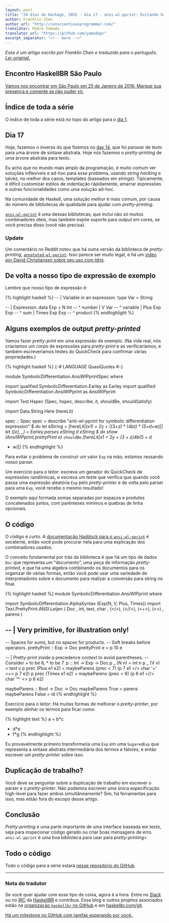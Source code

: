 ```yaml
---
layout: post
title: "24 dias de Hackage, 2015 - dia 17 - ansi-wl-pprint: Evitando hackear com strings"
author: Franklin Chen
author_url: "http://conscientiousprogrammer.com/"
translator: Pedro Yamada
translator_url: "https://github.com/yamadapc"
excerpt_separator: "<!-- more -->"
---
```

_Esse é um artigo escrito por Franklin Chen e traduzido para o português.
[Ler original.](http://conscientiousprogrammer.com/blog/2015/12/17/24-days-of-hackage-2015-day-17-ansi-wl-pprint-avoiding-string-hacking/)_

## Encontro HaskellBR São Paulo
[Vamos nos encontrar em São Paulo em 25 de Janeiro de 2016. Marque sua presença
e comente se não puder vir.](http://www.meetup.com/haskellbr-sp/events/227526368/)

## Índice de toda a série
O índice de toda a série está no topo do artigo para o [dia 1](/2015/12/08/aperitivos-de-haskell-24-dias-de-hackage-2015-dia-1-introducao-e-stack.html).

## Dia 17
Hoje, fazemos o inverso do que fizemos no
[day 14](/2015/12/21/24-dias-de-hackage-2015-dia-14-earley-uma-biblioteca-de-parsers-promisora-para-haskell.html),
que foi _parsear_ de texto para uma árvore de sintaxe abstrata. Hoje nós
fazemos o _pretty-printing_ de uma árvore abstrata para texto.

<!-- more -->

Eu acho que no mundo mais amplo da programação, é muito comum ver soluções
inflexíveis e ad-hoc para esse problema, usando _string hacking_ e talvez, no
melhor dos casos, templates (baseados em _strings_). Tipicamente, é difícil
customizar estilos de indentação rápidamente, amarrar expressões e outras
funcionalidades como uma solução ad-hoc.

Na comunidade de Haskell, uma solução melhor é mais comum, por causa do número
de bibliotecas de qualidade para ajudar com _pretty-printing_.

[`ansi-wl-pprint`](https://hackage.haskell.org/package/ansi-wl-pprint)
é uma dessas bibliotecas, que incluí não só muitos combinadores úteis, mas
também expõe suporte para _output_ em cores, se você precisa disso (você não
precisa).

### Update
Um comentário no Reddit notou que há outra versão da biblioteca de
_pretty-printing_,
[`annotated-wl-pprint`](https://hackage.haskell.org/package/annotated-wl-pprint).
Isso parece ser muito legal, e há um
[video por David Christiansen sobre seu uso com Idris](https://www.youtube.com/watch?v=m7BBCcIDXSg).

## De volta a nosso tipo de expressão de exemplo
Lembre que nosso tipo de expressão é:

{% highlight haskell %}
-- | Variable in an expression.
type Var = String

-- | Expression.
data Exp
  = N Int          -- ^ number
  | V Var          -- ^ variable
  | Plus Exp Exp   -- ^ sum
  | Times Exp Exp  -- ^ product
{% endhighlight %}

## Alguns exemplos de output _pretty-printed_
Vamos fazer _pretty-print_ em uma expressão de exemplo.
(Na vida real, nós criaríamos um corpo de expressões para _pretty-print_ e as
verificaríamos, e também escreveríamos testes do QuickCheck para confirmar
várias propriedades.)

{% highlight haskell %}
{-# LANGUAGE QuasiQuotes #-}

module SymbolicDifferentiation.AnsiWlPprintSpec where

import qualified SymbolicDifferentiation.Earley as Earley
import qualified SymbolicDifferentiation.AnsiWlPprint as AnsiWlPprint

import Test.Hspec (Spec, hspec, describe, it, shouldBe, shouldSatisfy)

import Data.String.Here (hereLit)

spec :: Spec
spec =
  describe "anti-wl-pprint for symbolic differentiation expression" $ do
    let eString = [hereLit|(x*1) + 2*y + ((3+z) * (4*b)) * (5+d+w)|]
    let ([e], _) = Earley.parses eString
    it eString $ do
      show (AnsiWlPprint.prettyPrint e) `shouldBe`
        [hereLit|x*1 + 2*y + (3 + z)*4*b*(5 + d
+ w)|]
{% endhighlight %}

Para evitar o problema de construir um valor `Exp` na mão, estamos reusando
nosso parser.

Um exercício para o leitor: escreva um gerador do QuickCheck de expressões
randômicas, e escreva um teste que verifica que quando você passa uma expressão
aleatória `Exp` pelo _pretty-printer_ e de volta pelo parser para uma `Exp`,
você recebe o mesmo resultado!

O exemplo aqui formada somas separadas por espaços e produtos concatenados
juntos, com parênteses mínimos e quebras de linha opcionais.

## O código
O código é curto. A
[documentação Haddock para o `ansi-wl-pprint`](https://hackage.haskell.org/package/ansi-wl-pprint-0.6.7.3/docs/Text-PrettyPrint-ANSI-Leijen.html)
é excelente, então você pode procurar nela para uma explicação dos combinadores
usados.

O conceito fundamental por trás da biblioteca é que há um tipo de dados `Doc`
que representa um "documento", uma peça de informação _pretty-printed_, e que
há uma algebra combinando os documentos para os organizar de várias formas,
então você pode usar uma variedade de interpretadores sobre o documento para
realizar a conversão para string no final.

{% highlight haskell %}
module SymbolicDifferentiation.AnsiWlPprint where

import SymbolicDifferentiation.AlphaSyntax (Exp(N, V, Plus, Times))
import Text.PrettyPrint.ANSI.Leijen
       ( Doc
       , int, text, char
       , (</>), (<//>), (<+>), (<>)
       , parens
       )

-- | Very primitive, for illustration only!
--
-- Spaces for sums, but no spaces for products.
-- Soft breaks before operators.
prettyPrint :: Exp -> Doc
prettyPrint e = p 10 e

-- | Pretty-print inside a precedence context to avoid parentheses.
-- Consider + to be 6, * to be 7.
p :: Int -> Exp -> Doc
p _ (N n) = int n
p _ (V v) = text v
p prec (Plus e1 e2) = maybeParens (prec < 7)
  (p 7 e1 </> char '+' <+> p 7 e2)
p prec (Times e1 e2) = maybeParens (prec < 6)
  (p 6 e1 <//> char '*' <> p 6 e2)

maybeParens :: Bool -> Doc -> Doc
maybeParens True = parens
maybeParens False = id
{% endhighlight %}

Exercício para o leitor: Há muitas formas de melhorar o _pretty-printer_, por
exemplo alinhar os termos para ficar como:

{% highlight text %}
a + b*c
  + d*e
  + f*g
{% endhighlight %}

Eu provavelmente primeiro transformaria uma `Exp` em uma `SugaredExp` que
representa a sintaxe abstrata intermediária dos termos e fatores, e então
escrever um _pretty-printer_ sobre isso.

## Duplicação de trabalho?
Você deve se perguntar sobre a duplicação de trabalho em escrever o parser e o
_pretty-printer_. Não podemos escrever uma única especificação high-level para
fazer ambos simultâneamente? Sim, há ferramentas para isso, mas estão fora do
escopo desse artigo.

## Conclusão
_Pretty-printing_ é uma parte importante de uma interface baseada em texto,
seja para inspecionar código gerado ou criar boas mensagens de
erro. `ansi-wl-pprint` é uma boa biblioteca para usar para _pretty-printing_>

## Todo o código
Todo o código para a série estará [nesse repositório do GitHub](https://github.com/FranklinChen/twenty-four-days2015-of-hackage).

- - -

### Nota do tradutor
Se você quer ajudar com esse tipo de coisa, agora é a hora. Entre no
[Slack](http://haskellbr.com/slack/) ou no
[IRC](http://irc.lc/freenode/haskell-br) da [HaskellBR](http://haskellbr.com/) e
contribua. Esse blog e outros projetos associados estão na
[organização `haskellbr` no GitHub](https://github.com/haskellbr) e em
[haskellbr.com/git](http://haskellbr.com/git).

[Há um milestone no GitHub com tarefas esperando por você.](https://github.com/haskellbr/blog/milestones/24%20dias%20de%20Hackage%202015).
